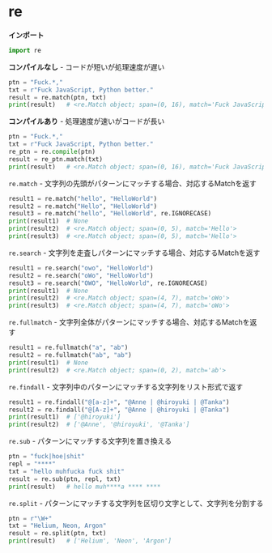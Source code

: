 # re

**インポート**
```py
import re
```

**コンパイルなし** - コードが短いが処理速度が遅い
```py
ptn = "Fuck.*,"
txt = r"Fuck JavaScript, Python better."
result = re.match(ptn, txt)
print(result)   # <re.Match object; span=(0, 16), match='Fuck JavaScript,'>
```

**コンパイルあり** - 処理速度が速いがコードが長い
```py
ptn = "Fuck.*,"
txt = r"Fuck JavaScript, Python better."
re_ptn = re.compile(ptn)
result = re_ptn.match(txt)
print(result)   # <re.Match object; span=(0, 16), match='Fuck JavaScript,'>
```

`re.match` - 文字列の先頭がパターンにマッチする場合、対応するMatchを返す
```py
result1 = re.match("hello", "HelloWorld")
result2 = re.match("Hello", "HelloWorld")
result3 = re.match("hello", "HelloWorld", re.IGNORECASE)
print(result1)  # None
print(result2)  # <re.Match object; span=(0, 5), match='Hello'>
print(result3)  # <re.Match object; span=(0, 5), match='Hello'>
```

`re.search` - 文字列を走査しパターンにマッチする場合、対応するMatchを返す
```py
result1 = re.search("owo", "HelloWorld")
result2 = re.search("oWo", "HelloWorld")
result3 = re.search("OWO", "HelloWorld", re.IGNORECASE)
print(result1)  # None
print(result2)  # <re.Match object; span=(4, 7), match='oWo'>
print(result3)  # <re.Match object; span=(4, 7), match='oWo'>
```

`re.fullmatch` - 文字列全体がパターンにマッチする場合、対応するMatchを返す
```py
result1 = re.fullmatch("a", "ab")
result2 = re.fullmatch("ab", "ab")
print(result1)  # None
print(result2)  # <re.Match object; span=(0, 2), match='ab'>
```

`re.findall` - 文字列中のパターンにマッチする文字列をリスト形式で返す
```py
result1 = re.findall("@[a-z]+", "@Anne | @hiroyuki | @Tanka")
result2 = re.findall("@[A-z]+", "@Anne | @hiroyuki | @Tanka")
print(result1)  # ['@hiroyuki']
print(result2)  # ['@Anne', '@hiroyuki', '@Tanka']
```

`re.sub` - パターンにマッチする文字列を置き換える
```py
ptn = "fuck|hoe|shit"
repl = "****"
txt = "hello muhfucka fuck shit"
result = re.sub(ptn, repl, txt)
print(result)   # hello muh****a **** ****
```

`re.split` - パターンにマッチする文字列を区切り文字として、文字列を分割する
```py
ptn = r"\W+"
txt = "Helium, Neon, Argon"
result = re.split(ptn, txt)
print(result)   # ['Helium', 'Neon', 'Argon']
```
